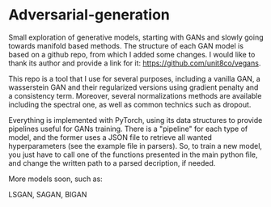 # Adversarial-generation

Small exploration of generative models, starting with GANs and slowly going towards manifold based methods.
The structure of each GAN model is based on a github repo, from which I added some changes. I would like to thank its author and provide a link for it: https://github.com/unit8co/vegans.

This repo is a tool that I use for several purposes, including a vanilla GAN, a wasserstein GAN and their regularized versions using gradient penalty and a consistency term. Moreover, several normalizations methods are available including the spectral one, as well as common technics such as dropout.  

Everything is implemented with PyTorch, using its data structures to provide pipelines useful for GANs training. There is a "pipeline" for each type of model, and the former uses a JSON file to retrieve all wanted hyperparameters (see the example file in parsers). So, to train a new model, you just have to call one of the functions presented in the main python file, and change the written path to a parsed decription, if needed.

More models soon, such as:

LSGAN,
SAGAN,
BIGAN

